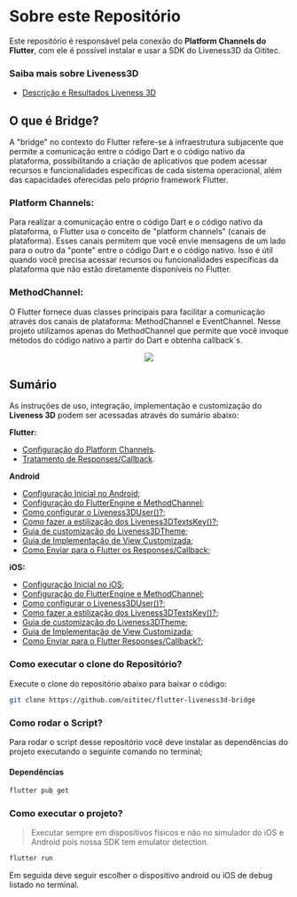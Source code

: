 # Sobre este Repositório

Este repositório é responsável pela conexão do **Platform Channels do Flutter**, com ele é possível instalar e usar a SDK do Liveness3D da Oititec.

### Saiba mais sobre Liveness3D

- [Descrição e Resultados Liveness 3D](Documentation/Liveness3D.md)

## O que é Bridge?

A "bridge" no contexto do Flutter refere-se à infraestrutura subjacente que permite a comunicação entre o código Dart e o código nativo da plataforma, possibilitando a criação de aplicativos que podem acessar recursos e funcionalidades específicas de cada sistema operacional, além das capacidades oferecidas pelo próprio framework Flutter.

### Platform Channels:

Para realizar a comunicação entre o código Dart e o código nativo da plataforma, o Flutter usa o conceito de "platform channels" (canais de plataforma). Esses canais permitem que você envie mensagens de um lado para o outro da "ponte" entre o código Dart e o código nativo. Isso é útil quando você precisa acessar recursos ou funcionalidades específicas da plataforma que não estão diretamente disponíveis no Flutter.

### MethodChannel:

O Flutter fornece duas classes principais para facilitar a comunicação através dos canais de plataforma: MethodChannel e EventChannel. Nesse projeto utilizamos apenas do MethodChannel que permite que você invoque métodos do código nativo a partir do Dart e obtenha callback`s.

<p align="center">
 <img src="https://miro.medium.com/v2/0*33bydz0LNvKaJ4kY.png"/>
</p>

## Sumário

As instruções de uso, integração, implementação e customização do **Liveness 3D** podem ser acessadas através do sumário abaixo:

**Flutter:**

- [Configuração do Platform Channels](Documentation/flutter/PlatformChannelConfig.md).
- [Tratamento de Responses/Callback](Documentation/flutter/Liveness3dResponses.md).

**Android**

- [Configuração Inicial no Android](Documentation/android/InitConfig.md);
- [Configuração do FlutterEngine e MethodChannel](Documentation/android/FlutterEngine.md);
- [Como configurar o Liveness3DUser()?](https://devcenter.certiface.io/docs/guia-de-uso-e-integracao-android);
- [Como fazer a estilização dos Liveness3DTextsKey()?](https://devcenter.certiface.io/docs/customizacao-telas-de-inicializacao-liveness3d-android);
- [Guia de customização do Liveness3DTheme](https://github.com/oititec/liveness-android-sdk/blob/main/Documentation/Liveness3D-Liveness3DTheme.md);
- [Guia de Implementação de View Customizada](https://devcenter.certiface.io/docs/customizacao-telas-de-inicializacao-liveness3d-android);
- [Como Enviar para o Flutter os Responses/Callback](Documentation/android/Callback.md);

**iOS:**

- [Configuração Inicial no iOS](Documentation/ios/InitConfig.md);
- [Configuração do FlutterEngine e MethodChannel](Documentation/ios/FlutterEngine.md);
- [Como configurar o Liveness3DUser()?](https://github.com/oititec/liveness-ios-sdk/blob/main/Documentation/Liveness3D/Liveness3D-Usage.md);
- [Como fazer a estilização dos Liveness3DTextsKey()?](https://github.com/oititec/liveness-ios-sdk/blob/main/Documentation/Liveness3D/Liveness3D-CustomTexts.md);
- [Guia de customização do Liveness3DTheme](https://github.com/oititec/liveness-ios-sdk/blob/main/Documentation/Liveness3D/Liveness3D-Liveness3DTheme.md);
- [Guia de Implementação de View Customizada](https://github.com/oititec/liveness-ios-sdk/blob/main/Documentation/Liveness3D/Liveness3D-CustomView.md);
- [Como Enviar para o Flutter Responses/Callback?](Documentation/ios/Callback.md);

### Como executar o clone do Repositório?

Execute o clone do repositório abaixo para baixar o código:

```sh
git clone https://github.com/oititec/flutter-liveness3d-bridge
```

### Como rodar o Script?

Para rodar o script desse repositório você deve instalar as dependências do projeto executando o seguinte comando no terminal;

#### Dependências

```sh
flutter pub get
```

### Como executar o projeto?

> Executar sempre em dispositivos físicos e não no simulador do iOS e Android pois nossa SDK tem emulator detection.

```sh
flutter run
```

Em seguida deve seguir escolher o dispositivo android ou iOS de debug listado no terminal.
